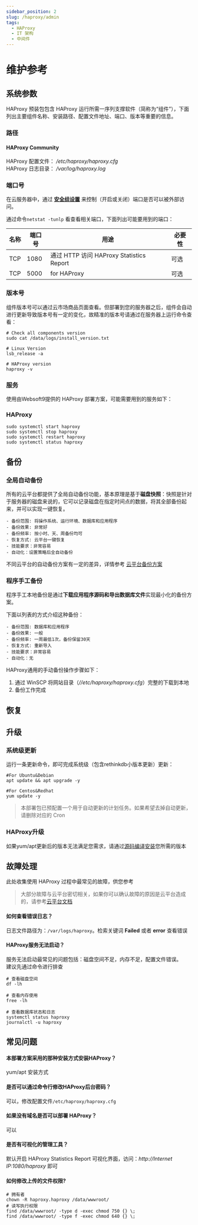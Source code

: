 ```yaml
---
sidebar_position: 2
slug: /haproxy/admin
tags:
  - HAProxy
  - IT 架构
  - 中间件
---
```


# 维护参考

## 系统参数

HAProxy 预装包包含 HAProxy 运行所需一序列支撑软件（简称为“组件”），下面列出主要组件名称、安装路径、配置文件地址、端口、版本等重要的信息。

### 路径

#### HAProxy Community

HAProxy 配置文件： */etc/haproxy/haproxy.cfg*  
HAProxy 日志目录： */var/log/haproxy.log*  

### 端口号

在云服务器中，通过 **[安全组设置](https://support.websoft9.com/docs/faq/zh/tech-instance.html)** 来控制（开启或关闭）端口是否可以被外部访问。 

通过命令`netstat -tunlp` 看查看相关端口，下面列出可能要用到的端口：

| 名称 | 端口号 | 用途 |  必要性 |
| --- | --- | --- | --- |
| TCP | 1080 | 通过 HTTP 访问 HAProxy  Statistics Report | 可选 |
| TCP | 5000 | for  HAProxy  | 可选 |

### 版本号

组件版本号可以通过云市场商品页面查看。但部署到您的服务器之后，组件会自动进行更新导致版本号有一定的变化，故精准的版本号请通过在服务器上运行命令查看：

```shell
# Check all components version
sudo cat /data/logs/install_version.txt

# Linux Version
lsb_release -a

# HAProxy version
haproxy -v
```

### 服务

使用由Websoft9提供的 HAProxy 部署方案，可能需要用到的服务如下：

### HAProxy

```shell
sudo systemctl start haproxy
sudo systemctl stop haproxy
sudo systemctl restart haproxy
sudo systemctl status haproxy
```

## 备份

### 全局自动备份

所有的云平台都提供了全局自动备份功能，基本原理是基于**磁盘快照**：快照是针对于服务器的磁盘来说的，它可以记录磁盘在指定时间点的数据，将其全部备份起来，并可以实现一键恢复。

```
- 备份范围: 将操作系统、运行环境、数据库和应用程序
- 备份效果: 非常好
- 备份频率: 按小时、天、周备份均可
- 恢复方式: 云平台一键恢复
- 技能要求：非常容易
- 自动化：设置策略后全自动备份
```

不同云平台的自动备份方案有一定的差异，详情参考 [云平台备份方案](https://support.websoft9.com/docs/faq/zh/tech-instance.html)

### 程序手工备份

程序手工本地备份是通过**下载应用程序源码和导出数据库文件**实现最小化的备份方案。

下面以列表的方式介绍这种备份：
```
- 备份范围: 数据库和应用程序
- 备份效果: 一般
- 备份频率: 一周最低1次，备份保留30天
- 恢复方式: 重新导入
- 技能要求：非常容易
- 自动化：无
```
HAProxy通用的手动备份操作步骤如下：

1. 通过 WinSCP 将网站目录（*//etc/haproxy/haproxy.cfg*）完整的下载到本地
2. 备份工作完成


## 恢复

## 升级

### 系统级更新

运行一条更新命令，即可完成系统级（包含rethinkdb小版本更新）更新：

``` shell
#For Ubuntu&Debian
apt update && apt upgrade -y

#For Centos&Redhat
yum update -y
```
> 本部署包已预配置一个用于自动更新的计划任务。如果希望去掉自动更新，请删除对应的 Cron

### HAProxy升级

如果yum/apt更新后的版本无法满足您需求，请通过[源码编译安装](https://github.com/haproxy/haproxy/blob/master/INSTALL)您所需的版本

## 故障处理

此处收集使用 HAProxy 过程中最常见的故障，供您参考

> 大部分故障与云平台密切相关，如果你可以确认故障的原因是云平台造成的，请参考[云平台文档](https://support.websoft9.com/docs/faq/zh/tech-instance.html)

#### 如何查看错误日志？

日志文件路径为：`/var/logs/haproxy`。检索关键词 **Failed** 或者 **error** 查看错误

#### HAProxy服务无法启动？

服务无法启动最常见的问题包括：磁盘空间不足，内存不足，配置文件错误。  
建议先通过命令进行排查  

```shell
# 查看磁盘空间
df -lh

# 查看内存使用
free -lh

# 查看数据库状态和日志
systemctl status haproxy
journalctl -u haproxy
```

## 常见问题

#### 本部署方案采用的那种安装方式安装HAProxy？

yum/apt 安装方式

#### 是否可以通过命令行修改HAProxy后台密码？

可以，修改配置文件`/etc/haproxy/haproxy.cfg`

#### 如果没有域名是否可以部署 HAProxy？

可以

#### 是否有可视化的管理工具？

默认开启 HAProxy Statistics Report 可视化界面，访问：*http://Internet IP:1080/haproxy* 即可

#### 如何修改上传的文件权限?

```shell
# 拥有者
chown -R haproxy.haproxy /data/wwwroot/
# 读写执行权限
find /data/wwwroot/ -type d -exec chmod 750 {} \;
find /data/wwwroot/ -type f -exec chmod 640 {} \;
```